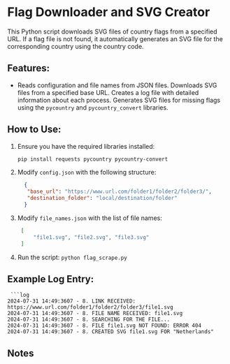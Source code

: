 # Flag Downloader and SVG Creator

This Python script downloads SVG files of country flags from a specified URL. If a flag file is not found, it automatically generates an SVG file for the corresponding country using the country code.

## Features:
- Reads configuration and file names from JSON files.
Downloads SVG files from a specified base URL.
Creates a log file with detailed information about each process.
Generates SVG files for missing flags using the `pycountry` and `pycountry_convert` libraries.


## How to Use:
1. Ensure you have the required libraries installed:
   ```bash
   pip install requests pycountry pycountry-convert

2. Modify `config.json` with the following structure:
   ```json
     {
      "base_url": "https://www.url.com/folder1/folder2/folder3/",
      "destination_folder": "local/destination/folder"
     }
   
3. Modify `file_names.json` with the list of file names:
   ```json
    [
        "file1.svg", "file2.svg", "file3.svg"
    ]

4. Run the script:
`python flag_scrape.py`

## Example Log Entry:
     ```log
    2024-07-31 14:49:3607 - 8. LINK RECEIVED: https://www.url.com/folder1/folder2/folder3/file1.svg
    2024-07-31 14:49:3607 - 8. FILE NAME RECEIVED: file1.svg
    2024-07-31 14:49:3607 - 8. SEARCHING FOR THE FILE...
    2024-07-31 14:49:3607 - 8. FILE file1.svg NOT FOUND: ERROR 404
    2024-07-31 14:49:3607 - 8. CREATED SVG file1.svg FOR "Netherlands"

## Notes




